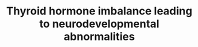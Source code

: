 ---
annotations:
- id: PW:0002521
  parent: classic metabolic pathway
  type: Pathway Ontology
  value: thyroid hormone biosynthetic pathway
- id: PW:0000501
  parent: signaling pathway
  type: Pathway Ontology
  value: thyroid hormone signaling pathway
- id: CL:0011005
  parent: animal cell
  type: Cell Type Ontology
  value: GABAergic interneuron
- id: CL:0000128
  parent: animal cell
  type: Cell Type Ontology
  value: oligodendrocyte
authors:
- CMalyar
- Marvin M2
- Eweitz
- Egonw
citedin: ''
communities:
- AOP
- ontox
description: 'Adverse outcome pathway for the effect of thyroid hormone disruption.
  This AOP network is based on the human-relevant AOPs in AOP-Wiki that involve thyroid
  hormone and neurological adverse outcomes. '
last-edited: 2024-07-23
ndex: null
organisms:
- Homo sapiens
redirect_from:
- /index.php/Pathway:WP5227
- /instance/WP5227
- /instance/WP5227_r134542
revision: r134542
schema-jsonld:
- '@context': https://schema.org/
  '@id': https://wikipathways.github.io/pathways/WP5227.html
  '@type': Dataset
  creator:
    '@type': Organization
    name: WikiPathways
  description: 'Adverse outcome pathway for the effect of thyroid hormone disruption.
    This AOP network is based on the human-relevant AOPs in AOP-Wiki that involve
    thyroid hormone and neurological adverse outcomes. '
  keywords: []
  license: CC0
  name: Thyroid hormone imbalance leading to neurodevelopmental abnormalities
seo: CreativeWork
title: Thyroid hormone imbalance leading to neurodevelopmental abnormalities
wpid: WP5227
---